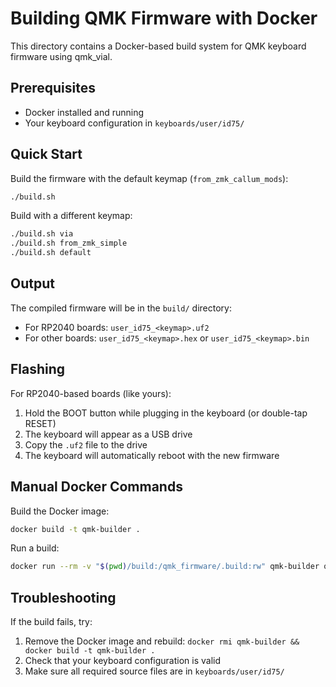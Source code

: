 # Building QMK Firmware with Docker

This directory contains a Docker-based build system for QMK keyboard firmware using qmk_vial.

## Prerequisites

- Docker installed and running
- Your keyboard configuration in `keyboards/user/id75/`

## Quick Start

Build the firmware with the default keymap (`from_zmk_callum_mods`):

```bash
./build.sh
```

Build with a different keymap:

```bash
./build.sh via
./build.sh from_zmk_simple
./build.sh default
```

## Output

The compiled firmware will be in the `build/` directory:
- For RP2040 boards: `user_id75_<keymap>.uf2`
- For other boards: `user_id75_<keymap>.hex` or `user_id75_<keymap>.bin`

## Flashing

For RP2040-based boards (like yours):
1. Hold the BOOT button while plugging in the keyboard (or double-tap RESET)
2. The keyboard will appear as a USB drive
3. Copy the `.uf2` file to the drive
4. The keyboard will automatically reboot with the new firmware

## Manual Docker Commands

Build the Docker image:
```bash
docker build -t qmk-builder .
```

Run a build:
```bash
docker run --rm -v "$(pwd)/build:/qmk_firmware/.build:rw" qmk-builder qmk compile -kb user/id75 -km from_zmk_callum_mods
```

## Troubleshooting

If the build fails, try:
1. Remove the Docker image and rebuild: `docker rmi qmk-builder && docker build -t qmk-builder .`
2. Check that your keyboard configuration is valid
3. Make sure all required source files are in `keyboards/user/id75/`
